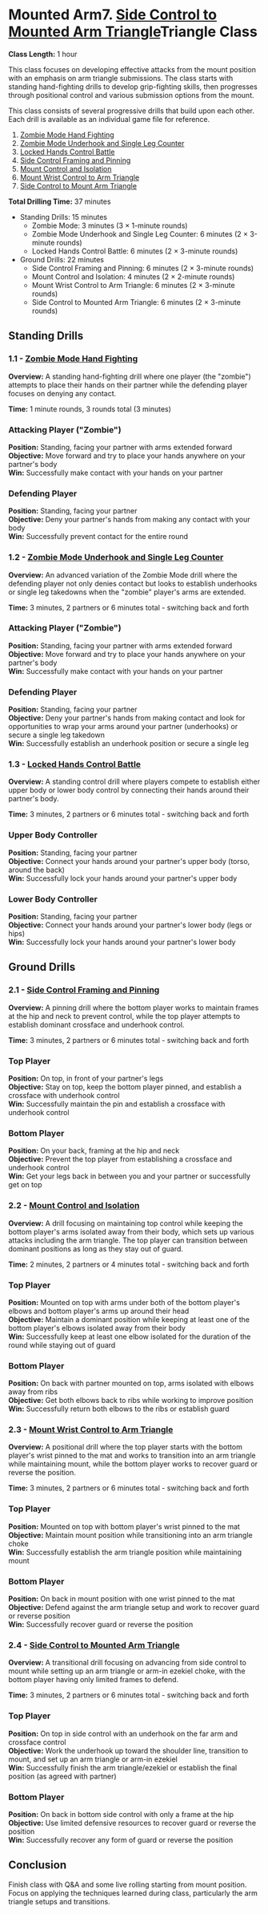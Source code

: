 # Mounted Arm7. [Side Control to Mounted Arm Triangle](https://mennlo.github.io/grappling-games/md-viewer.html?file=games/pinning/side-control-arm-triangle-setup.md)Triangle Class
**Class Length:** 1 hour

This class focuses on developing effective attacks from the mount position with an emphasis on arm triangle submissions. The class starts with standing hand-fighting drills to develop grip-fighting skills, then progresses through positional control and various submission options from the mount.

This class consists of several progressive drills that build upon each other. Each drill is available as an individual game file for reference.

1. [Zombie Mode Hand Fighting](https://mennlo.github.io/grappling-games/md-viewer.html?file=games/standing/zombie-mode.md)
2. [Zombie Mode Underhook and Single Leg Counter](https://mennlo.github.io/grappling-games/md-viewer.html?file=games/standing/zombie-mode-underhook-single-leg-counter.md)
3. [Locked Hands Control Battle](https://mennlo.github.io/grappling-games/md-viewer.html?file=games/standing/locked-hands-control-battle.md)
4. [Side Control Framing and Pinning](https://mennlo.github.io/grappling-games/md-viewer.html?file=games/pinning/side-control-framing-and-pinning.md)
5. [Mount Control and Isolation](https://mennlo.github.io/grappling-games/md-viewer.html?file=games/pinning/mount/mount-control-isolation.md)
6. [Mount Wrist Control to Arm Triangle](https://mennlo.github.io/grappling-games/md-viewer.html?file=games/pinning/mount/mount-wrist-control-arm-triangle.md)
7. [Side Control to Mount Arm Triangle](https://mennlo.github.io/grappling-games/md-viewer.html?file=games/pinning/side-control-arm-triangle-setup.md)

**Total Drilling Time:** 37 minutes
- Standing Drills: 15 minutes
  - Zombie Mode: 3 minutes (3 × 1-minute rounds)
  - Zombie Mode Underhook and Single Leg Counter: 6 minutes (2 × 3-minute rounds)
  - Locked Hands Control Battle: 6 minutes (2 × 3-minute rounds)
- Ground Drills: 22 minutes
  - Side Control Framing and Pinning: 6 minutes (2 × 3-minute rounds)
  - Mount Control and Isolation: 4 minutes (2 × 2-minute rounds)
  - Mount Wrist Control to Arm Triangle: 6 minutes (2 × 3-minute rounds)
  - Side Control to Mounted Arm Triangle: 6 minutes (2 × 3-minute rounds)

## Standing Drills

### 1.1 - [Zombie Mode Hand Fighting](https://mennlo.github.io/grappling-games/md-viewer.html?file=games/standing/zombie-mode.md)

**Overview:** A standing hand-fighting drill where one player (the "zombie") attempts to place their hands on their partner while the defending player focuses on denying any contact.

**Time:** 1 minute rounds, 3 rounds total (3 minutes)

### Attacking Player ("Zombie")
**Position:** Standing, facing your partner with arms extended forward  
**Objective:** Move forward and try to place your hands anywhere on your partner's body  
**Win:** Successfully make contact with your hands on your partner  

### Defending Player
**Position:** Standing, facing your partner  
**Objective:** Deny your partner's hands from making any contact with your body  
**Win:** Successfully prevent contact for the entire round  

### 1.2 - [Zombie Mode Underhook and Single Leg Counter](https://mennlo.github.io/grappling-games/md-viewer.html?file=games/standing/zombie-mode-underhook-single-leg-counter.md)

**Overview:** An advanced variation of the Zombie Mode drill where the defending player not only denies contact but looks to establish underhooks or single leg takedowns when the "zombie" player's arms are extended.

**Time:** 3 minutes, 2 partners or 6 minutes total - switching back and forth

### Attacking Player ("Zombie")
**Position:** Standing, facing your partner with arms extended forward  
**Objective:** Move forward and try to place your hands anywhere on your partner's body  
**Win:** Successfully make contact with your hands on your partner  

### Defending Player
**Position:** Standing, facing your partner  
**Objective:** Deny your partner's hands from making contact and look for opportunities to wrap your arms around your partner (underhooks) or secure a single leg takedown  
**Win:** Successfully establish an underhook position or secure a single leg  

### 1.3 - [Locked Hands Control Battle](https://mennlo.github.io/grappling-games/md-viewer.html?file=games/standing/locked-hands-control-battle.md)

**Overview:** A standing control drill where players compete to establish either upper body or lower body control by connecting their hands around their partner's body.

**Time:** 3 minutes, 2 partners or 6 minutes total - switching back and forth

### Upper Body Controller
**Position:** Standing, facing your partner  
**Objective:** Connect your hands around your partner's upper body (torso, around the back)  
**Win:** Successfully lock your hands around your partner's upper body  

### Lower Body Controller
**Position:** Standing, facing your partner  
**Objective:** Connect your hands around your partner's lower body (legs or hips)  
**Win:** Successfully lock your hands around your partner's lower body  

## Ground Drills

### 2.1 - [Side Control Framing and Pinning](https://mennlo.github.io/grappling-games/md-viewer.html?file=games/pinning/side-control-framing-and-pinning.md)

**Overview:** A pinning drill where the bottom player works to maintain frames at the hip and neck to prevent control, while the top player attempts to establish dominant crossface and underhook control.

**Time:** 3 minutes, 2 partners or 6 minutes total - switching back and forth

### Top Player
**Position:** On top, in front of your partner's legs  
**Objective:** Stay on top, keep the bottom player pinned, and establish a crossface with underhook control  
**Win:** Successfully maintain the pin and establish a crossface with underhook control  

### Bottom Player
**Position:** On your back, framing at the hip and neck  
**Objective:** Prevent the top player from establishing a crossface and underhook control  
**Win:** Get your legs back in between you and your partner or successfully get on top  

### 2.2 - [Mount Control and Isolation](https://mennlo.github.io/grappling-games/md-viewer.html?file=games/pinning/mount/mount-control-isolation.md)

**Overview:** A drill focusing on maintaining top control while keeping the bottom player's arms isolated away from their body, which sets up various attacks including the arm triangle. The top player can transition between dominant positions as long as they stay out of guard.

**Time:** 2 minutes, 2 partners or 4 minutes total - switching back and forth

### Top Player
**Position:** Mounted on top with arms under both of the bottom player's elbows and bottom player's arms up around their head  
**Objective:** Maintain a dominant position while keeping at least one of the bottom player's elbows isolated away from their body  
**Win:** Successfully keep at least one elbow isolated for the duration of the round while staying out of guard  

### Bottom Player
**Position:** On back with partner mounted on top, arms isolated with elbows away from ribs  
**Objective:** Get both elbows back to ribs while working to improve position  
**Win:** Successfully return both elbows to the ribs or establish guard  

### 2.3 - [Mount Wrist Control to Arm Triangle](https://mennlo.github.io/grappling-games/md-viewer.html?file=games/pinning/mount/mount-wrist-control-arm-triangle.md)

**Overview:** A positional drill where the top player starts with the bottom player's wrist pinned to the mat and works to transition into an arm triangle while maintaining mount, while the bottom player works to recover guard or reverse the position.

**Time:** 3 minutes, 2 partners or 6 minutes total - switching back and forth

### Top Player
**Position:** Mounted on top with bottom player's wrist pinned to the mat  
**Objective:** Maintain mount position while transitioning into an arm triangle choke  
**Win:** Successfully establish the arm triangle position while maintaining mount  

### Bottom Player
**Position:** On back in mount position with one wrist pinned to the mat  
**Objective:** Defend against the arm triangle setup and work to recover guard or reverse position  
**Win:** Successfully recover guard or reverse the position  

### 2.4 - [Side Control to Mounted Arm Triangle](https://mennlo.github.io/grappling-games/md-viewer.html?file=games/pinning/side-control-arm-triangle-setup.md)

**Overview:** A transitional drill focusing on advancing from side control to mount while setting up an arm triangle or arm-in ezekiel choke, with the bottom player having only limited frames to defend.

**Time:** 3 minutes, 2 partners or 6 minutes total - switching back and forth

### Top Player
**Position:** On top in side control with an underhook on the far arm and crossface control  
**Objective:** Work the underhook up toward the shoulder line, transition to mount, and set up an arm triangle or arm-in ezekiel  
**Win:** Successfully finish the arm triangle/ezekiel or establish the final position (as agreed with partner)  

### Bottom Player
**Position:** On back in bottom side control with only a frame at the hip  
**Objective:** Use limited defensive resources to recover guard or reverse the position  
**Win:** Successfully recover any form of guard or reverse the position  


## Conclusion
Finish class with Q&A and some live rolling starting from mount position. Focus on applying the techniques learned during class, particularly the arm triangle setups and transitions.
